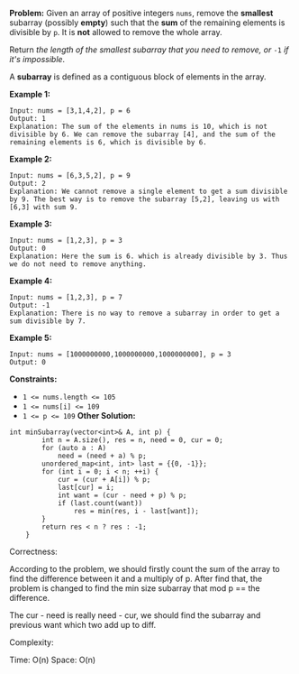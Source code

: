 **Problem:**
Given an array of positive integers `nums`, remove the **smallest** subarray (possibly **empty**) such that the **sum** of the remaining elements is divisible by `p`. It is **not** allowed to remove the whole array.

Return *the length of the smallest subarray that you need to remove, or* `-1` *if it's impossible*.

A **subarray** is defined as a contiguous block of elements in the array.

 

**Example 1:**

```
Input: nums = [3,1,4,2], p = 6
Output: 1
Explanation: The sum of the elements in nums is 10, which is not divisible by 6. We can remove the subarray [4], and the sum of the remaining elements is 6, which is divisible by 6.
```

**Example 2:**

```
Input: nums = [6,3,5,2], p = 9
Output: 2
Explanation: We cannot remove a single element to get a sum divisible by 9. The best way is to remove the subarray [5,2], leaving us with [6,3] with sum 9.
```

**Example 3:**

```
Input: nums = [1,2,3], p = 3
Output: 0
Explanation: Here the sum is 6. which is already divisible by 3. Thus we do not need to remove anything.
```

**Example 4:**

```
Input: nums = [1,2,3], p = 7
Output: -1
Explanation: There is no way to remove a subarray in order to get a sum divisible by 7.
```

**Example 5:**

```
Input: nums = [1000000000,1000000000,1000000000], p = 3
Output: 0
```

 

**Constraints:**

- `1 <= nums.length <= 105`
- `1 <= nums[i] <= 109`
- `1 <= p <= 109`
**Other Solution:**
```
int minSubarray(vector<int>& A, int p) {
        int n = A.size(), res = n, need = 0, cur = 0;
        for (auto a : A)
            need = (need + a) % p;
        unordered_map<int, int> last = {{0, -1}};
        for (int i = 0; i < n; ++i) {
            cur = (cur + A[i]) % p;
            last[cur] = i;
            int want = (cur - need + p) % p;
            if (last.count(want))
                res = min(res, i - last[want]);
        }
        return res < n ? res : -1;
    }
```
Correctness:

According to the problem, we should firstly count the sum of the array to find the difference between it and a multiply of p. After find that, the problem is changed to find the min size subarray that mod p == the difference.

The cur - need is really need - cur, we should find the subarray and previous want which two add up to diff.

Complexity:

Time: O(n)
Space: O(n)